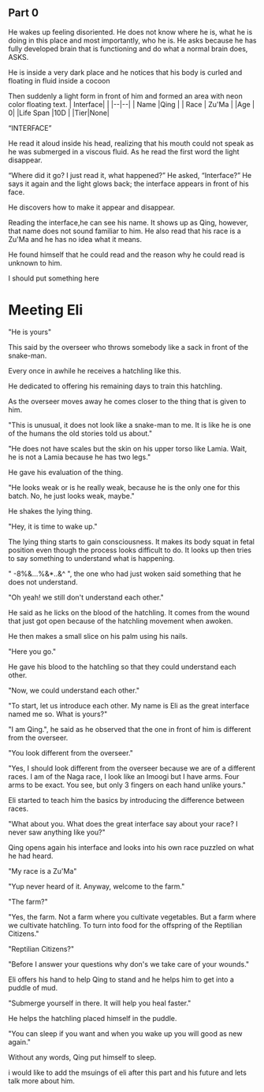 
## Part 0
He wakes up feeling disoriented. He does not know where he is, what he is doing in this place and most importantly, who he is. He asks because he has fully developed brain that is functioning and do what a normal brain does, ASKS.

He is inside a very dark place and he notices that his body is curled and floating in fluid inside a cocoon

Then suddenly a light form in front of him and formed an area with neon color floating text.
|  Interface| |
|--|--|
| Name |Qing  |
| Race | Zu'Ma |
|Age |  0|
|Life Span |10D  |
|Tier|None|

“INTERFACE”

He read it aloud inside his head, realizing that his mouth could not speak as he was submerged in a viscous fluid. As he read the first word the light disappear.
 
“Where did it go? I just read it, what happened?” He asked, “Interface?” He says it again and the light glows back; the interface appears in front of his face.

He discovers how to make it appear and disappear.

Reading the interface,he can see his name. It shows up as Qing, however, that name does not sound familiar to him. He also read that his race is a Zu'Ma and he has no idea what it means.

He found himself that he could read and the reason why he could read is unknown to him.


I should put something here

# Meeting Eli


"He is yours"

This said by the overseer who throws somebody like a sack in front of the snake-man.

Every once in awhile he receives a hatchling like this.

He dedicated to offering his remaining days to train this hatchling.

As the overseer moves away he comes closer to the thing that is given to him.

"This is unusual, it does not look like a snake-man to me. It is like he is one of the humans the old stories told us about."

"He does not have scales but the skin on his upper torso like Lamia. Wait, he is not a Lamia because he has two legs."

He gave his evaluation of the thing.

"He looks weak or is he really weak, because he is the only one for this batch. No, he just looks weak, maybe."

He shakes the lying thing.

"Hey, it is time to wake up."

The lying thing starts to gain consciousness. It makes its body squat in fetal position even though the process looks difficult to do. It looks up then tries to say something to understand what is happening.

" -8%&...%&*..&^ ", the one who had just woken said something that he does not understand.

"Oh yeah! we still don't understand each other." 

He said as he licks on the blood of the hatchling. It comes from the wound that just got open because of the hatchling movement when awoken.

He then makes a small slice on his palm using his nails.

"Here you go."

He gave his blood to the hatchling so that they could understand each other.

"Now, we could understand each other."

"To start, let us introduce each other. My name is Eli as the great interface named me so. What is yours?"

"I am Qing.", he said as he observed that the one in front of him is different from the overseer.

"You look different from the overseer."

"Yes, I should look different from the overseer because we are of a different races. I am of the Naga race, I look like an Imoogi but I have arms. Four arms to be exact. You see, but only 3 fingers on each hand unlike yours." 

Eli started to teach him the basics by introducing the difference between races. 


"What about you. What does the great interface say about your race? I never saw anything like you?"

Qing opens again his interface and looks into his own race puzzled on what he had heard.

"My race is a Zu'Ma"

"Yup never heard of it. Anyway, welcome to the farm."

"The farm?"

"Yes, the farm. Not a farm where you cultivate vegetables. But a farm where we cultivate hatchling. To turn into food for the offspring of the Reptilian Citizens."

"Reptilian Citizens?"

"Before I answer your questions why don's we take care of your wounds."

Eli offers his hand to help Qing to stand and he helps him to get into a puddle of mud.

"Submerge yourself in there. It will help you heal faster."

He helps the hatchling placed himself in the puddle.

"You can sleep if you want and when you wake up you will good as new again."

Without any words, Qing put himself to sleep.


 i would like to add the msuings of eli after this part and his future and lets talk more about him.

